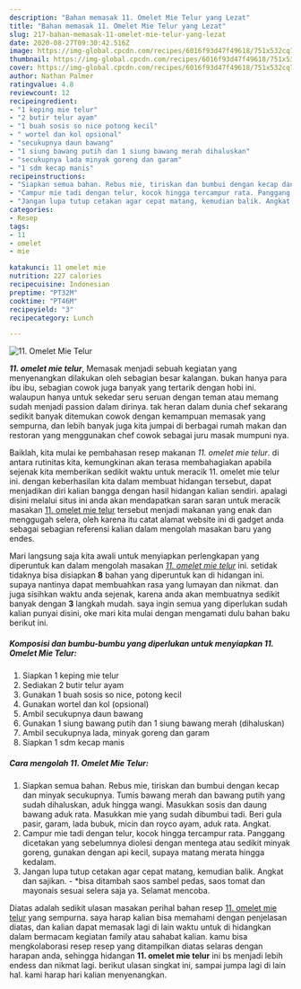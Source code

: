```yaml
---
description: "Bahan memasak 11. Omelet Mie Telur yang Lezat"
title: "Bahan memasak 11. Omelet Mie Telur yang Lezat"
slug: 217-bahan-memasak-11-omelet-mie-telur-yang-lezat
date: 2020-08-27T09:30:42.516Z
image: https://img-global.cpcdn.com/recipes/6016f93d47f49618/751x532cq70/11-omelet-mie-telur-foto-resep-utama.jpg
thumbnail: https://img-global.cpcdn.com/recipes/6016f93d47f49618/751x532cq70/11-omelet-mie-telur-foto-resep-utama.jpg
cover: https://img-global.cpcdn.com/recipes/6016f93d47f49618/751x532cq70/11-omelet-mie-telur-foto-resep-utama.jpg
author: Nathan Palmer
ratingvalue: 4.8
reviewcount: 12
recipeingredient:
- "1 keping mie telur"
- "2 butir telur ayam"
- "1 buah sosis so nice potong kecil"
- " wortel dan kol opsional"
- "secukupnya daun bawang"
- "1 siung bawang putih dan 1 siung bawang merah dihaluskan"
- "secukupnya lada minyak goreng dan garam"
- "1 sdm kecap manis"
recipeinstructions:
- "Siapkan semua bahan. Rebus mie, tiriskan dan bumbui dengan kecap dan minyak secukupnya. Tumis bawang merah dan bawang putih yang sudah dihaluskan, aduk hingga wangi. Masukkan sosis dan daung bawang aduk rata. Masukkan mie yang sudah dibumbui tadi. Beri gula pasir, garam, lada bubuk, micin dan royco ayam, aduk rata. Angkat."
- "Campur mie tadi dengan telur, kocok hingga tercampur rata. Panggang dicetakan yang sebelumnya diolesi dengan mentega atau sedikit minyak goreng, gunakan dengan api kecil, supaya matang merata hingga kedalam."
- "Jangan lupa tutup cetakan agar cepat matang, kemudian balik. Angkat dan sajikan. *bisa ditambah saos sambel pedas, saos tomat dan mayonais sesuai selera saja ya. Selamat mencoba."
categories:
- Resep
tags:
- 11
- omelet
- mie

katakunci: 11 omelet mie 
nutrition: 227 calories
recipecuisine: Indonesian
preptime: "PT32M"
cooktime: "PT46M"
recipeyield: "3"
recipecategory: Lunch

---
```



![11. Omelet Mie Telur](https://img-global.cpcdn.com/recipes/6016f93d47f49618/751x532cq70/11-omelet-mie-telur-foto-resep-utama.jpg)

<b><i>11. omelet mie telur</i></b>, Memasak menjadi sebuah kegiatan yang menyenangkan dilakukan oleh sebagian besar kalangan. bukan hanya para ibu ibu, sebagian cowok juga banyak yang tertarik dengan hobi ini. walaupun hanya untuk sekedar seru seruan dengan teman atau memang sudah menjadi passion dalam dirinya. tak heran dalam dunia chef sekarang sedikit banyak ditemukan cowok dengan kemampuan memasak yang sempurna, dan lebih banyak juga kita jumpai di berbagai rumah makan dan restoran yang menggunakan chef cowok sebagai juru masak mumpuni nya.



Baiklah, kita mulai ke pembahasan resep makanan <i>11. omelet mie telur</i>. di antara rutinitas kita, kemungkinan akan terasa membahagiakan apabila sejenak kita memberikan sedikit waktu untuk meracik 11. omelet mie telur ini. dengan keberhasilan kita dalam membuat hidangan tersebut, dapat menjadikan diri kalian bangga dengan hasil hidangan kalian sendiri. apalagi disini melalui situs ini anda akan mendapatkan saran saran untuk meracik masakan <u>11. omelet mie telur</u> tersebut menjadi makanan yang enak dan menggugah selera, oleh karena itu catat alamat website ini di gadget anda sebagai sebagian referensi kalian dalam mengolah masakan baru yang endes.


Mari langsung saja kita awali untuk menyiapkan perlengkapan yang diperuntuk kan dalam mengolah masakan <u><i>11. omelet mie telur</i></u> ini. setidak tidaknya bisa disiapkan <b>8</b> bahan yang diperuntuk kan di hidangan ini. supaya nantinya dapat membuahkan rasa yang lumayan dan nikmat. dan juga sisihkan waktu anda sejenak, karena anda akan membuatnya sedikit banyak dengan <b>3</b> langkah mudah. saya ingin semua yang diperlukan sudah kalian punyai disini, oke mari kita mulai dengan mengamati dulu bahan baku berikut ini.

<!--inarticleads1-->

##### Komposisi dan bumbu-bumbu yang diperlukan untuk menyiapkan 11. Omelet Mie Telur:

1. Siapkan 1 keping mie telur
1. Sediakan 2 butir telur ayam
1. Gunakan 1 buah sosis so nice, potong kecil
1. Gunakan  wortel dan kol (opsional)
1. Ambil secukupnya daun bawang
1. Gunakan 1 siung bawang putih dan 1 siung bawang merah (dihaluskan)
1. Ambil secukupnya lada, minyak goreng dan garam
1. Siapkan 1 sdm kecap manis




<!--inarticleads2-->

##### Cara mengolah 11. Omelet Mie Telur:

1. Siapkan semua bahan. Rebus mie, tiriskan dan bumbui dengan kecap dan minyak secukupnya. Tumis bawang merah dan bawang putih yang sudah dihaluskan, aduk hingga wangi. Masukkan sosis dan daung bawang aduk rata. Masukkan mie yang sudah dibumbui tadi. Beri gula pasir, garam, lada bubuk, micin dan royco ayam, aduk rata. Angkat.
1. Campur mie tadi dengan telur, kocok hingga tercampur rata. Panggang dicetakan yang sebelumnya diolesi dengan mentega atau sedikit minyak goreng, gunakan dengan api kecil, supaya matang merata hingga kedalam.
1. Jangan lupa tutup cetakan agar cepat matang, kemudian balik. Angkat dan sajikan. - *bisa ditambah saos sambel pedas, saos tomat dan mayonais sesuai selera saja ya. Selamat mencoba.




Diatas adalah sedikit ulasan masakan perihal bahan resep <u>11. omelet mie telur</u> yang sempurna. saya harap kalian bisa memahami dengan penjelasan diatas, dan kalian dapat memasak lagi di lain waktu untuk di hidangkan dalam bermacam kegiatan family atau sahabat kalian. kamu bisa mengkolaborasi resep resep yang ditampilkan diatas selaras dengan harapan anda, sehingga hidangan <b>11. omelet mie telur</b> ini bs menjadi lebih endess dan nikmat lagi. berikut ulasan singkat ini, sampai jumpa lagi di lain hal. kami harap hari kalian menyenangkan.
